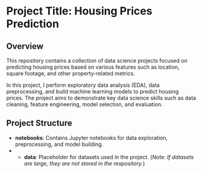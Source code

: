 # Project Title: Housing Prices Prediction

## Overview
This repository contains a collection of data science projects focused on predicting housing prices based on various features such as location, square footage, and other property-related metrics.

In this project, I perform exploratory data analysis (EDA), data preprocessing, and build machine learning models to predict housing prices. The project aims to demonstrate key data science skills such as data cleaning, feature engineering, model selection, and evaluation.

## Project Structure
- **notebooks**: Contains Jupyter notebooks for data exploration, preprocessing, and model building.
- - **data**: Placeholder for datasets used in the project. (_Note: If datasets are large, they are not stored in the respository._)
